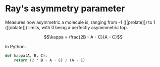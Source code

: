# Ray's asymmetry parameter

Measures how asymmetric a molecule is, ranging from -1 ([[prolate]]) to 1 ([[oblate]]) limits, with 0 being a perfectly asymmmetric top.

$$\kappa = \frac{2B - A - C}{A - C}$$

In Python:
```python
def kappa(A, B, C):
    return (2 * B - A - C) / (A - C)
```
